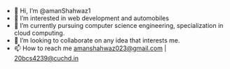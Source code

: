 - 👋 Hi, I’m @amanShahwaz1
- 👀 I’m interested in web development and automobiles
- 🌱 I’m currently pursuing computer science engineering, specialization in cloud computing.
- 💞️ I’m looking to collaborate on any idea that interests me.
- 📫 How to reach me amanshahwaz023@gmail.com | 20bcs4239@cuchd.in

<!---
amanShahwaz1/amanShahwaz1 is a ✨ special ✨ repository because its `README.md` (this file) appears on your GitHub profile.
You can click the Preview link to take a look at your changes.
--->
